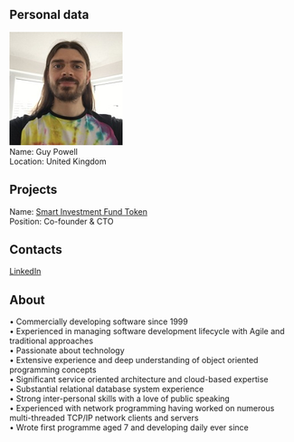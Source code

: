 ## Personal data
![guy powell photo](photo/guy_powell.jpg)  
Name:  Guy Powell  
Location: United Kingdom  
## Projects 
Name: [Smart Investment Fund Token](../projects/smart_investment_fund_token.md)  
Position: Co-founder & CTO  
## Contacts
[LinkedIn](https://www.linkedin.com/in/guytp/)  
## About
•	Commercially developing software since 1999  
•	Experienced in managing software development lifecycle with Agile and traditional approaches  
•	Passionate about technology  
•	Extensive experience and deep understanding of object oriented programming concepts  
•	Significant service oriented architecture and cloud-based expertise  
•	Substantial relational database system experience  
•	Strong inter-personal skills with a love of public speaking  
•	Experienced with network programming having worked on numerous multi-threaded TCP/IP network clients and servers  
•	Wrote first programme aged 7 and developing daily ever since  
